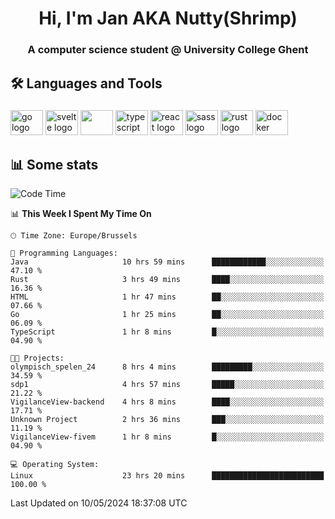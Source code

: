 <h1 align="center">Hi, I'm Jan AKA Nutty(Shrimp)</h1>
<h3 align="center">A computer science student @ University College Ghent</h3>

<h2 align="left">🛠️ Languages and Tools</h2>

###

<div align="left">
  <img src="https://cdn.jsdelivr.net/gh/devicons/devicon/icons/go/go-original.svg" height="40" width="52" alt="go logo"  />
  <img src="https://cdn.jsdelivr.net/gh/devicons/devicon@latest/icons/svelte/svelte-original.svg"  height="40" width="52" alt="svelte logo" />
  <img src="https://cdn.jsdelivr.net/gh/devicons/devicon@latest/icons/tailwindcss/tailwindcss-original.svg" height="40" width="52" />
  <img src="https://cdn.jsdelivr.net/gh/devicons/devicon/icons/typescript/typescript-original.svg" height="40" width="52" alt="typescript logo"  />
  <img src="https://cdn.jsdelivr.net/gh/devicons/devicon/icons/react/react-original.svg" height="40" width="52" alt="react logo"  />
  <img src="https://cdn.jsdelivr.net/gh/devicons/devicon/icons/sass/sass-original.svg" height="40" width="52" alt="sass logo"  />
  <img src="https://cdn.jsdelivr.net/gh/devicons/devicon@latest/icons/rust/rust-original.svg" height="40" width="52" alt="rust logo" />
  <img src="https://cdn.jsdelivr.net/gh/devicons/devicon/icons/docker/docker-original.svg" height="40" width="52" alt="docker logo"  />
</div>

<h2>📊 Some stats</h2>

<!--START_SECTION:waka-->
![Code Time](http://img.shields.io/badge/Code%20Time-4%2C490%20hrs%2032%20mins-blue)

📊 **This Week I Spent My Time On** 

```text
🕑︎ Time Zone: Europe/Brussels

💬 Programming Languages: 
Java                     10 hrs 59 mins      ████████████░░░░░░░░░░░░░   47.10 % 
Rust                     3 hrs 49 mins       ████░░░░░░░░░░░░░░░░░░░░░   16.36 % 
HTML                     1 hr 47 mins        ██░░░░░░░░░░░░░░░░░░░░░░░   07.66 % 
Go                       1 hr 25 mins        ██░░░░░░░░░░░░░░░░░░░░░░░   06.09 % 
TypeScript               1 hr 8 mins         █░░░░░░░░░░░░░░░░░░░░░░░░   04.90 % 

🐱‍💻 Projects: 
olympisch_spelen_24      8 hrs 4 mins        █████████░░░░░░░░░░░░░░░░   34.59 % 
sdp1                     4 hrs 57 mins       █████░░░░░░░░░░░░░░░░░░░░   21.22 % 
VigilanceView-backend    4 hrs 8 mins        ████░░░░░░░░░░░░░░░░░░░░░   17.71 % 
Unknown Project          2 hrs 36 mins       ███░░░░░░░░░░░░░░░░░░░░░░   11.19 % 
VigilanceView-fivem      1 hr 8 mins         █░░░░░░░░░░░░░░░░░░░░░░░░   04.90 % 

💻 Operating System: 
Linux                    23 hrs 20 mins      █████████████████████████   100.00 % 
```


 Last Updated on 10/05/2024 18:37:08 UTC
<!--END_SECTION:waka-->
